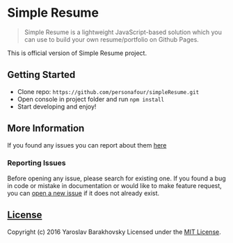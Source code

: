 # Simple Resume

> Simple Resume is a lightweight JavaScript-based solution which you can use to build your own resume/portfolio on Github Pages.

This is official version of Simple Resume project.


## Getting Started

* Clone repo: `https://github.com/personafour/simpleResume.git`
* Open console in project folder and run `npm install`
* Start developing and enjoy!


## More Information

If you found any issues you can report about them [here][issues]

### Reporting Issues

Before opening any issue, please search for existing one. If you found a bug in code or mistake in documentation or would like to make feature request, you can [open a new issue][issues] if it does not already exist.


## [License](LICENSE)

Copyright (c) 2016 Yaroslav Barakhovsky
Licensed under the [MIT License](LICENSE).

[issues]: https://github.com/personafour/simpleResume/issues "Corby Issues"